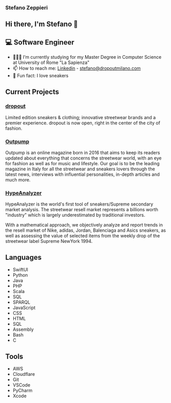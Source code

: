 ### Stefano Zeppieri

## Hi there, I'm Stefano 👋

## 💻 Software Engineer

- 👨🏻‍🎓 I’m currently studying for my Master Degree in Computer Science at University of Rome "La Sapienza"
- 📫 How to reach me: [Linkedin] - <a href='mailto:stefano@dropoutmilano.com'>stefano@dropoutmilano.com</a>
- 👟 Fun fact: I love sneakers

## Current Projects

### [dropout]

Limited edition sneakers & clothing; innovative streetwear brands and a premier experience. dropout is now open, right in the center of the city of fashion.

### [Outpump]

Outpump is an online magazine born in 2016 that aims to keep its readers updated about everything that concerns the streetwear world, with an eye for fashion as well as for music and lifestyle. Our goal is to be the leading magazine in Italy for all the streetwear and sneakers lovers through the latest news, interviews with influential personalities, in-depth articles and much more.

### [HypeAnalyzer]

HypeAnalyzer is the world's first tool of sneakers/Supreme secondary market analysis. The streetwear resell market represents a billions worth "industry" which is largely underestimated by traditional investors.

With a mathematical approach, we objectively analyze and report trends in the resell market of Nike, adidas, Jordan, Balenciaga and Asics sneakers, as well as assessing the value of selected items from the weekly drop of the streetwear label Supreme NewYork 1994.

## Languages

- SwiftUI
- Python
- Java
- PHP
- Scala
- SQL
- SPARQL
- JavaScript
- CSS
- HTML
- SQL
- Assembly
- Bash
- C

## Tools

- AWS
- Cloudflare
- Git
- VSCode
- PyCharm
- Xcode

<br />
<br />

[twitter]: https://twitter.com/stepzepp
[instagram]: https://instagram.com/stepzepp
[linkedin]: https://www.linkedin.com/in/stefano-zeppieri/
[outpump]: https://www.outpump.com/
[dropout]: https://www.dropoutmilano.com/
[hypeanalyzer]: https://www.hypeanalyzer.com/
